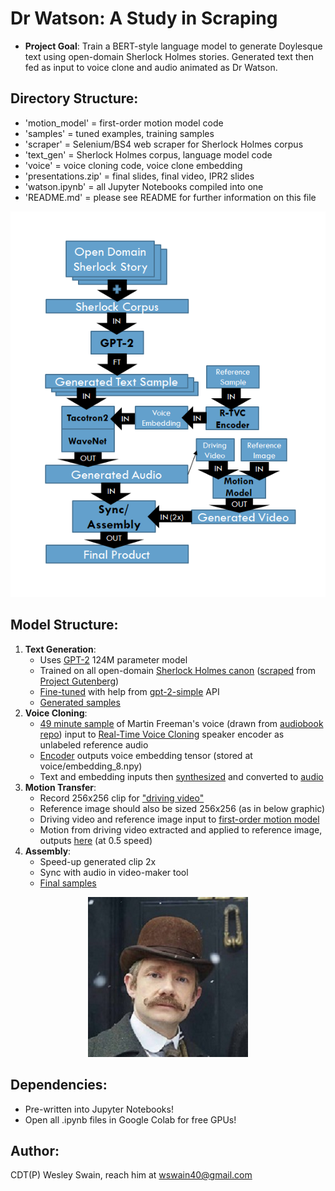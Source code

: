 <div align="left">

# Dr Watson: A Study in Scraping
* **Project Goal**: Train a BERT-style language model to generate Doylesque text using open-domain Sherlock Holmes stories. Generated text then fed as input to voice clone and audio animated as Dr Watson.

## Directory Structure:
* 'motion_model' = first-order motion model code
* 'samples' = tuned examples, training samples
* 'scraper' = Selenium/BS4 web scraper for Sherlock Holmes corpus
* 'text_gen' = Sherlock Holmes corpus, language model code
* 'voice' = voice cloning code, voice clone embedding
* 'presentations.zip' = final slides, final video, IPR2 slides
* 'watson.ipynb' = all Jupyter Notebooks compiled into one
* 'README.md' = please see README for further information on this file

</div>

<div align="center">

![Watson Model](model_graphic.png)

</div>

<div align="left">

## Model Structure:
1. **Text Generation**:
	* Uses [GPT-2](https://openai.com/blog/better-language-models/) 124M parameter model 
	* Trained on all open-domain [Sherlock Holmes canon](text_gen/sherlock.txt) ([scraped](scraper/sherlock_scraper.ipynb) from [Project Gutenberg](http://www.gutenberg.org/ebooks/author/69))
	* [Fine-tuned](text_gen/watson_text.ipynb) with help from [gpt-2-simple](https://github.com/minimaxir/gpt-2-simple) API
	* [Generated samples](samples/text_samples/tuned_samples)
2. **Voice Cloning**:
	* [49 minute sample](samples/voice_samples/training_samples) of Martin Freeman's voice (drawn from [audiobook repo](https://github.com/GSimas/Hitchhiker/tree/master/2%20-%20The%20Restaurant%20at%20the%20End%20of%20the%20Universe)) input to [Real-Time Voice Cloning](https://github.com/CorentinJ/Real-Time-Voice-Cloning) speaker encoder as unlabeled reference audio
	* [Encoder](voice/real_time_voice_cloning.ipynb) outputs voice embedding tensor (stored at voice/embedding_8.npy)
	* Text and embedding inputs then [synthesized](voice/watson_voice.ipynb) and converted to [audio](samples/voice_samples/tuned_samples)
3. **Motion Transfer**:
	* Record 256x256 clip for ["driving video"](samples/video_samples/training_samples/driving_videos)
	* Reference image should also be sized 256x256 (as in below graphic)
	* Driving video and reference image input to [first-order motion model](motion_model/first-order-motion-model.ipynb)
	* Motion from driving video extracted and applied to reference image, outputs [here](samples/video_samples/training_samples/gen_samples) (at 0.5 speed)
4. **Assembly**:
	* Speed-up generated clip 2x
	* Sync with audio in video-maker tool
	* [Final samples](samples/video_samples/tuned_samples)

<div align="center">

![Watson Model](watson_graphic.png)

</div>

## Dependencies:
* Pre-written into Jupyter Notebooks!
* Open all .ipynb files in Google Colab for free GPUs!

Author:
--------------
CDT(P) Wesley Swain, reach him at wswain40@gmail.com

</div>

<!-- https://help.smash.gg/en/articles/1987102-customizing-text-with-markdown -->